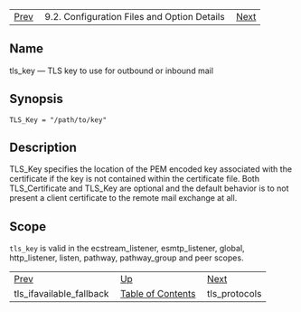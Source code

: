 |     |     |     |
| --- | --- | --- |
| [Prev](conf.ref.tls_ifavailable_fallback)  | 9.2. Configuration Files and Option Details |  [Next](conf.ref.tls_protocols.php) |

<a name="conf.ref.tls_key"></a>
## Name

tls_key — TLS key to use for outbound or inbound mail

## Synopsis

`TLS_Key = "/path/to/key"`

<a name="idp12149168"></a>
## Description

TLS_Key specifies the location of the PEM encoded key associated with the certificate if the key is not contained within the certificate file. Both TLS_Certificate and TLS_Key are optional and the default behavior is to not present a client certificate to the remote mail exchange at all.

<a name="idp12151072"></a>
## Scope

`tls_key` is valid in the ecstream_listener, esmtp_listener, global, http_listener, listen, pathway, pathway_group and peer scopes.

|     |     |     |
| --- | --- | --- |
| [Prev](conf.ref.tls_ifavailable_fallback)  | [Up](conf.ref.files.php) |  [Next](conf.ref.tls_protocols.php) |
| tls_ifavailable_fallback  | [Table of Contents](index) |  tls_protocols |
